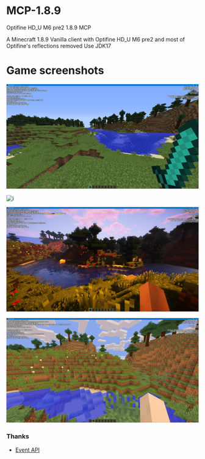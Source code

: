 # MCP-1.8.9
Optifine HD_U M6 pre2 1.8.9 MCP

A Minecraft 1.8.9 Vanilla client with Optifine HD_U M6 pre2 and most of Optifine's reflections removed
Use JDK17
# Game screenshots

![i](screenshot/1.png)

![i](screenshot/2.png)

![i](screenshot/3.png)

![i](screenshot/4.png)

### Thanks

- [Event API](https://github.com/cubk1/EventManager)
